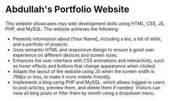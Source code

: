 # Abdullah's Portfolio Website


This website showcases mys web development skills using HTML, CSS, JS, PHP, and MySQL. The website achieves the following:

* Presents information about [Your Name], including a bio, a list of skills, and a portfolio of projects.
* Uses semantic HTML and responsive design to ensure a good user experience on different devices and screen sizes.
* Enhances the user interface with CSS animations and interactivity, such as hover effects and buttons that change appearance when clicked.
* Adapts the layout of the website using JS when the screen width is 768px or less, to make it more mobile-friendly.
* Implements a blog using PHP and MySQL, which allows logged-in users to post articles, preview them, and delete them if needed. Visitors can view all blog posts or filter them by month using a dropdown menu.
